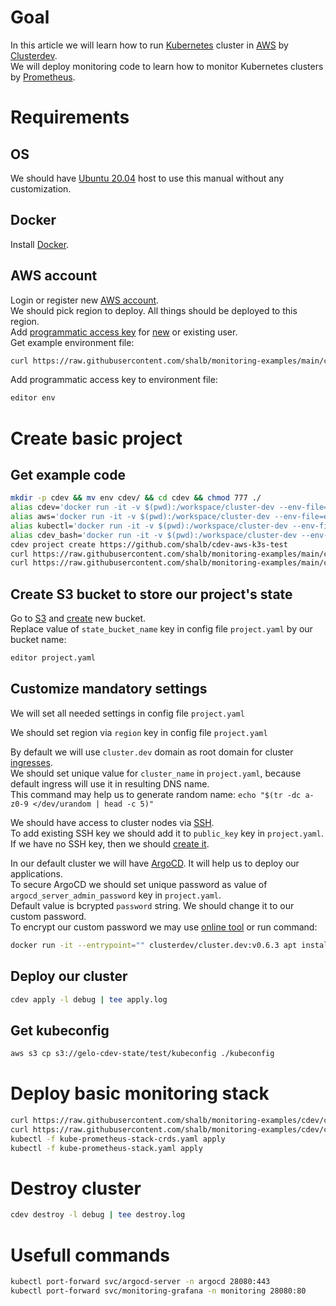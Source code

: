 # Goal
In this article we will learn how to run [Kubernetes](https://kubernetes.io/) cluster in [AWS](https://aws.amazon.com/) by [Clusterdev](https://cluster.dev/).  
We will deploy monitoring code to learn how to monitor Kubernetes clusters by [Prometheus](https://prometheus.io/).


# Requirements
## OS
We should have [Ubuntu 20.04](https://releases.ubuntu.com/20.04/) host to use this manual without any customization.

## Docker
Install [Docker](https://docs.docker.com/engine/install/ubuntu/).

## AWS account
Login or register new [AWS account](https://aws.amazon.com/).  
We should pick region to deploy. All things should be deployed to this region.  
Add [programmatic access key](https://docs.aws.amazon.com/general/latest/gr/aws-sec-cred-types.html#access-keys-and-secret-access-keysv) for [new](https://docs.aws.amazon.com/IAM/latest/UserGuide/id_users_create.html) or existing user.  
Get example environment file:
```bash
curl https://raw.githubusercontent.com/shalb/monitoring-examples/main/cdev/monitoring-cluster-blog/env > env
```
Add programmatic access key to environment file:
```bash
editor env
```

# Create basic project
## Get example code
```bash
mkdir -p cdev && mv env cdev/ && cd cdev && chmod 777 ./
alias cdev='docker run -it -v $(pwd):/workspace/cluster-dev --env-file=env clusterdev/cluster.dev:v0.6.3'
alias aws='docker run -it -v $(pwd):/workspace/cluster-dev --env-file=env --entrypoint=aws clusterdev/cluster.dev:v0.6.3'
alias kubectl='docker run -it -v $(pwd):/workspace/cluster-dev --env-file=env --network=host --entrypoint=kubectl clusterdev/cluster.dev:v0.6.3'
alias cdev_bash='docker run -it -v $(pwd):/workspace/cluster-dev --env-file=env --entrypoint="" clusterdev/cluster.dev:v0.6.3 bash'
cdev project create https://github.com/shalb/cdev-aws-k3s-test
curl https://raw.githubusercontent.com/shalb/monitoring-examples/main/cdev/monitoring-cluster-blog/stack.yaml > stack.yaml
curl https://raw.githubusercontent.com/shalb/monitoring-examples/main/cdev/monitoring-cluster-blog/project.yaml > project.yaml
```

## Create S3 bucket to store our project's state
Go to [S3](https://s3.console.aws.amazon.com/s3/buckets) and [create](https://docs.aws.amazon.com/AmazonS3/latest/userguide/create-bucket-overview.html) new bucket.  
Replace value of `state_bucket_name` key in config file `project.yaml` by our bucket name:
```bash
editor project.yaml
```

## Customize mandatory settings
We will set all needed settings in config file `project.yaml`  

We should set region via `region` key in config file `project.yaml`  

By default we will use `cluster.dev` domain as root domain for cluster [ingresses](https://kubernetes.github.io/ingress-nginx/).  
We should set unique value for `cluster_name` in `project.yaml`, because default ingress will use it in resulting DNS name.  
This command may help us to generate random name: `echo "$(tr -dc a-z0-9 </dev/urandom | head -c 5)"`  

We should have access to cluster nodes via [SSH](https://en.wikipedia.org/wiki/Secure_Shell).  
To add existing SSH key we should add it to `public_key` key in `project.yaml`.  
If we have no SSH key, then we should [create it](https://docs.aws.amazon.com/AWSEC2/latest/UserGuide/create-key-pairs.html).  

In our default cluster we will have [ArgoCD](https://argo-cd.readthedocs.io/). It will help us to deploy our applications.  
To secure ArgoCD we should set unique password as value of `argocd_server_admin_password` key in `project.yaml`.  
Default value is bcrypted `password` string. We should change it to our custom password.  
To encrypt our custom password we may use [online tool](https://www.browserling.com/tools/bcrypt) or run command:
```bash
docker run -it --entrypoint="" clusterdev/cluster.dev:v0.6.3 apt install -y apache2-utils && htpasswd -bnBC 10 "" myPassword | tr -d ':\n' ; echo ''
```

## Deploy our cluster
```bash
cdev apply -l debug | tee apply.log
```

## Get kubeconfig
```bash
aws s3 cp s3://gelo-cdev-state/test/kubeconfig ./kubeconfig
```

# Deploy basic monitoring stack
```bash
curl https://raw.githubusercontent.com/shalb/monitoring-examples/cdev/cdev/monitoring-cluster-blog/kube-prometheus-stack/kube-prometheus-stack-crds.yaml > kube-prometheus-stack-crds.yaml
curl https://raw.githubusercontent.com/shalb/monitoring-examples/cdev/cdev/monitoring-cluster-blog/kube-prometheus-stack/kube-prometheus-stack.yaml > kube-prometheus-stack.yaml
kubectl -f kube-prometheus-stack-crds.yaml apply
kubectl -f kube-prometheus-stack.yaml apply
```

# Destroy cluster
```bash
cdev destroy -l debug | tee destroy.log
```

# Usefull commands
```bash
kubectl port-forward svc/argocd-server -n argocd 28080:443
kubectl port-forward svc/monitoring-grafana -n monitoring 28080:80
```
